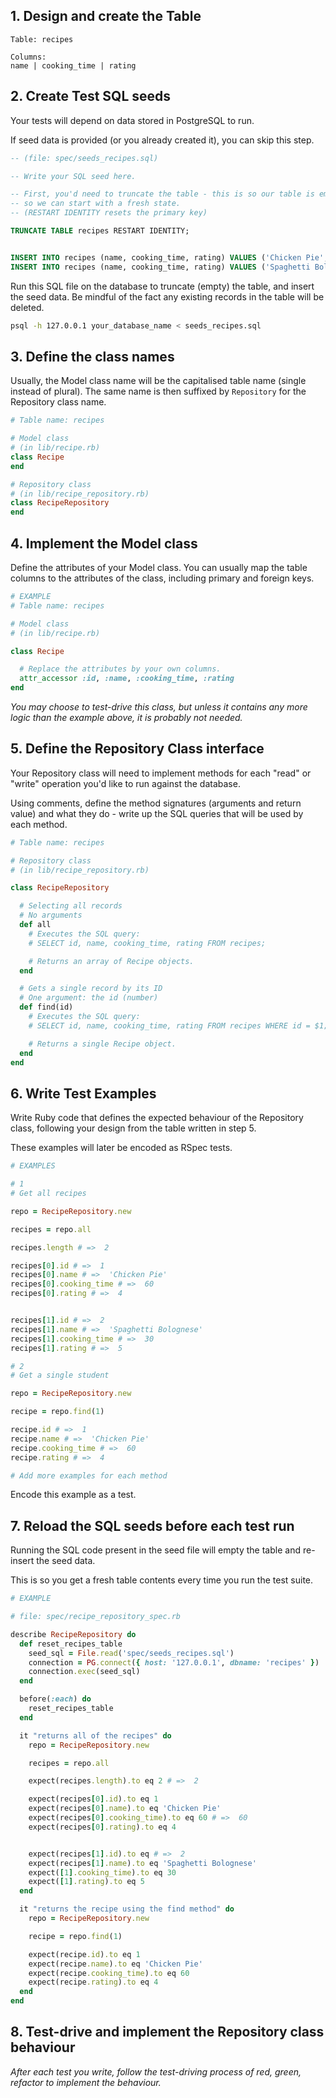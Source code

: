 
## 1. Design and create the Table

```
Table: recipes

Columns:
name | cooking_time | rating
```

## 2. Create Test SQL seeds

Your tests will depend on data stored in PostgreSQL to run.

If seed data is provided (or you already created it), you can skip this step.

```sql
-- (file: spec/seeds_recipes.sql)

-- Write your SQL seed here. 

-- First, you'd need to truncate the table - this is so our table is emptied between each test run,
-- so we can start with a fresh state.
-- (RESTART IDENTITY resets the primary key)

TRUNCATE TABLE recipes RESTART IDENTITY;


INSERT INTO recipes (name, cooking_time, rating) VALUES ('Chicken Pie', 60, 4);
INSERT INTO recipes (name, cooking_time, rating) VALUES ('Spaghetti Bolognese', 30, 5);
```

Run this SQL file on the database to truncate (empty) the table, and insert the seed data. Be mindful of the fact any existing records in the table will be deleted.

```bash
psql -h 127.0.0.1 your_database_name < seeds_recipes.sql
```

## 3. Define the class names

Usually, the Model class name will be the capitalised table name (single instead of plural). The same name is then suffixed by `Repository` for the Repository class name.

```ruby
# Table name: recipes

# Model class
# (in lib/recipe.rb)
class Recipe
end

# Repository class
# (in lib/recipe_repository.rb)
class RecipeRepository
end
```

## 4. Implement the Model class

Define the attributes of your Model class. You can usually map the table columns to the attributes of the class, including primary and foreign keys.

```ruby
# EXAMPLE
# Table name: recipes

# Model class
# (in lib/recipe.rb)

class Recipe

  # Replace the attributes by your own columns.
  attr_accessor :id, :name, :cooking_time, :rating
end
```

*You may choose to test-drive this class, but unless it contains any more logic than the example above, it is probably not needed.*

## 5. Define the Repository Class interface

Your Repository class will need to implement methods for each "read" or "write" operation you'd like to run against the database.

Using comments, define the method signatures (arguments and return value) and what they do - write up the SQL queries that will be used by each method.

```ruby
# Table name: recipes

# Repository class
# (in lib/recipe_repository.rb)

class RecipeRepository

  # Selecting all records
  # No arguments
  def all
    # Executes the SQL query:
    # SELECT id, name, cooking_time, rating FROM recipes;

    # Returns an array of Recipe objects.
  end

  # Gets a single record by its ID
  # One argument: the id (number)
  def find(id)
    # Executes the SQL query:
    # SELECT id, name, cooking_time, rating FROM recipes WHERE id = $1;

    # Returns a single Recipe object.
  end
end
```

## 6. Write Test Examples

Write Ruby code that defines the expected behaviour of the Repository class, following your design from the table written in step 5.

These examples will later be encoded as RSpec tests.

```ruby
# EXAMPLES

# 1
# Get all recipes

repo = RecipeRepository.new

recipes = repo.all

recipes.length # =>  2

recipes[0].id # =>  1
recipes[0].name # =>  'Chicken Pie'
recipes[0].cooking_time # =>  60
recipes[0].rating # =>  4


recipes[1].id # =>  2
recipes[1].name # =>  'Spaghetti Bolognese'
recipes[1].cooking_time # =>  30
recipes[1].rating # =>  5

# 2
# Get a single student

repo = RecipeRepository.new

recipe = repo.find(1)

recipe.id # =>  1
recipe.name # =>  'Chicken Pie'
recipe.cooking_time # =>  60
recipe.rating # =>  4

# Add more examples for each method
```

Encode this example as a test.

## 7. Reload the SQL seeds before each test run

Running the SQL code present in the seed file will empty the table and re-insert the seed data.

This is so you get a fresh table contents every time you run the test suite.

```ruby
# EXAMPLE

# file: spec/recipe_repository_spec.rb

describe RecipeRepository do
  def reset_recipes_table
    seed_sql = File.read('spec/seeds_recipes.sql')
    connection = PG.connect({ host: '127.0.0.1', dbname: 'recipes' })
    connection.exec(seed_sql)
  end

  before(:each) do 
    reset_recipes_table
  end

  it "returns all of the recipes" do
    repo = RecipeRepository.new

    recipes = repo.all

    expect(recipes.length).to eq 2 # =>  2

    expect(recipes[0].id).to eq 1
    expect(recipes[0].name).to eq 'Chicken Pie'
    expect(recipes[0].cooking_time).to eq 60 # =>  60
    expect(recipes[0].rating).to eq 4


    expect(recipes[1].id).to eq # =>  2
    expect(recipes[1].name).to eq 'Spaghetti Bolognese'
    expect([1].cooking_time).to eq 30
    expect([1].rating).to eq 5
  end

  it "returns the recipe using the find method" do
    repo = RecipeRepository.new

    recipe = repo.find(1)

    expect(recipe.id).to eq 1
    expect(recipe.name).to eq 'Chicken Pie'
    expect(recipe.cooking_time).to eq 60
    expect(recipe.rating).to eq 4
  end
end
```

## 8. Test-drive and implement the Repository class behaviour

_After each test you write, follow the test-driving process of red, green, refactor to implement the behaviour._